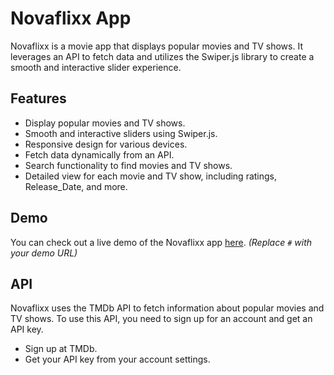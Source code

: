 # Novaflixx App

Novaflixx is a movie app that displays popular movies and TV shows. It leverages an API to fetch data and utilizes the Swiper.js library to create a smooth and interactive slider experience.

## Features
- Display popular movies and TV shows.
- Smooth and interactive sliders using Swiper.js.
- Responsive design for various devices.
- Fetch data dynamically from an API.
- Search functionality to find movies and TV shows.
- Detailed view for each movie and TV show, including ratings, Release_Date, and more.

## Demo
You can check out a live demo of the Novaflixx app [here](#). *(Replace `#` with your demo URL)*

## API
Novaflixx uses the TMDb API to fetch information about popular movies and TV shows. To use this API, you need to sign up for an account and get an API key.
- Sign up at TMDb.
- Get your API key from your account settings.
